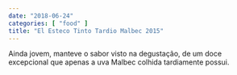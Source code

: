 ```yaml
---
date: "2018-06-24"
categories: [ "food" ]
title: "El Esteco Tinto Tardio Malbec 2015"
---
```

Ainda jovem, manteve o sabor visto na degustação, de um doce excepcional que apenas a uva Malbec colhida tardiamente possui.
